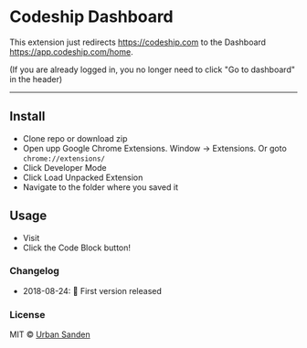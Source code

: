 # Codeship Dashboard

This extension just redirects https://codeship.com to the Dashboard https://app.codeship.com/home.

(If you are already logged in, you no longer need to click "Go to dashboard" in the header)

---

## Install

+ Clone repo or download zip
+ Open upp Google Chrome Extensions. Window → Extensions. Or goto `chrome://extensions/`
+ Click Developer Mode
+ Click Load Unpacked Extension
+ Navigate to the folder where you saved it

## Usage
+ Visit
+ Click the Code Block button!

### Changelog
+ 2018-08-24: 🎉 First version released

### License

MIT © [Urban Sanden](https://twitter.com/urre)
